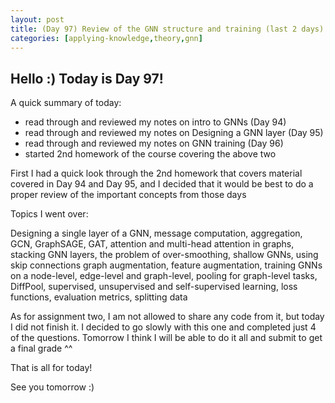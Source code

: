 ```yaml
---
layout: post
title: (Day 97) Review of the GNN structure and training (last 2 days) + starting Colab 2 of XCS224W - ML with Graphs
categories: [applying-knowledge,theory,gnn]
---
```


## Hello :) Today is Day 97!
A quick summary of today:
* read through and reviewed my notes on intro to GNNs (Day 94)
* read through and reviewed my notes on Designing a GNN layer (Day 95)
* read through and reviewed my notes on GNN training (Day 96)
* started 2nd homework of the course covering the above two

First I had a quick look through the 2nd homework that covers material covered in Day 94 and Day 95, and I decided that it would be best to do a proper review of the important concepts from those days

Topics I went over:

Designing a single layer of a GNN, 
message computation, 
aggregation, 
GCN, 
GraphSAGE, 
GAT, 
attention and multi-head attention in graphs, 
stacking GNN layers, 
the problem of over-smoothing, 
shallow GNNs, 
using skip connections
graph augmentation, 
feature augmentation, 
training GNNs on a node-level, edge-level and graph-level, 
pooling for graph-level tasks, 
DiffPool, 
supervised, unsupervised and self-supervised learning, 
loss functions, 
evaluation metrics, 
splitting data

As for assignment two, I am not allowed to share any code from it, but today I did not finish it. I decided to go slowly with this one and completed just 4 of the questions. Tomorrow I think I will be able to do it all and submit to get a final grade ^^



That is all for today!

See you tomorrow :)
